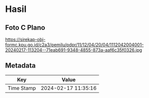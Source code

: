 # Hasil

## Foto C Plano

https://sirekap-obj-formc.kpu.go.id/c2a3/pemilu/pdpr/11/12/04/20/04/1112042004001-20240217-113204--71eab691-9348-4855-873a-aaf6c35f0326.jpg


## Metadata

| Key        | Value               |
| ---------- | ------------------- |
| Time Stamp | 2024-02-17 11:35:16 |



